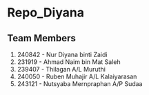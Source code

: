 # Repo_Diyana
## Team Members

1. 240842 - Nur Diyana binti Zaidi
2. 231919 - Ahmad Naim bin Mat Saleh
3. 239407 - Thilagan A/L Muruthi
4. 240050 - Ruben Muhajir A/L Kalaiyarasan
5. 243121 - Nutsyaba Mernpraphan A/P Sudaa
